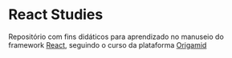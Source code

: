 # React Studies

Repositório com fins didáticos para aprendizado no manuseio do framework [React](https://react.dev/), seguindo o curso da plataforma [Origamid](https://www.origamid.com/)
